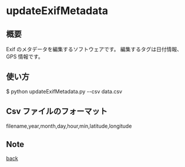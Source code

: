 # updateExifMetadata

## 概要
Exif のメタデータを編集するソフトウェアです。
編集するタグは日付情報、GPS 情報です。

## 使い方

$ python updateExifMetadata.py --csv data.csv

## Csv ファイルのフォーマット
filename,year,month,day,hour,min,latitude,longitude

## Note
[back][1]

[1]:README.md
